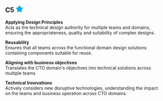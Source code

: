 ## C5 <img src="../images/full-star.png" width="23px"/>

**Applying Design Principles**<br/>
Acts as the technical design authority for multiple teams and domains, ensuring the appropriateness, quality and suitability of complex designs.

**Reusability**<br/>
Ensures that all teams across the functional domain design solutions containing components suitable for reuse.

**Aligning with business objectives**<br/>
Translates the CTO domain's objectives into technical solutions across multiple teams

**Technical Innovations**<br/>
Actively considers new disruptive technologies, understanding the impact on the teams and business operation across CTO domains.